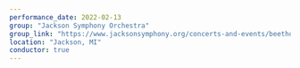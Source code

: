 ```yaml
---
performance_date: 2022-02-13
group: "Jackson Symphony Orchestra"
group_link: "https://www.jacksonsymphony.org/concerts-and-events/beethovens-shadow/"
location: "Jackson, MI"
conductor: true
---
```

